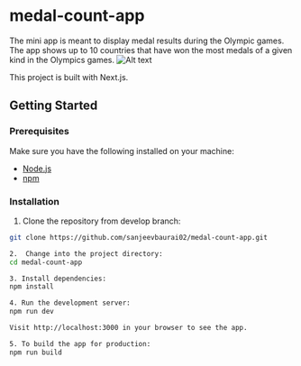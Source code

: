 # medal-count-app
The mini app is meant to display medal results during the Olympic games. The app shows up to 10 countries that have won the most medals of a given kind in the Olympics games.
![Alt text](./public/medalCount.png)

This project is built with Next.js.

## Getting Started
 
### Prerequisites
 
Make sure you have the following installed on your machine:
 
- [Node.js](https://nodejs.org/)
- [npm](https://www.npmjs.com/) 
 
### Installation
 
1. Clone the repository from develop branch:
 ```bash
 git clone https://github.com/sanjeevbaurai02/medal-count-app.git

2.  Change into the project directory:
cd medal-count-app

3. Install dependencies:
npm install

4. Run the development server:
npm run dev

Visit http://localhost:3000 in your browser to see the app.
 
5. To build the app for production:
npm run build